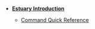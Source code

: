 <!-- _sidebar.md -->

- **[Estuary Introduction](/estuary/)**

  - [Command Quick Reference](/estuary/command-quick-reference.md)
